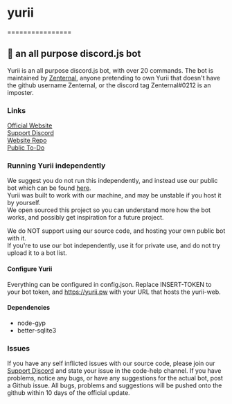 # yurii
================
## 🤖 an all purpose discord.js bot
Yurii is an all purpose discord.js bot, with over 20 commands. The bot is maintained by [Zenternal](https://github.com/Zenternal), anyone pretending to own Yurii that doesn't have the github username Zenternal, or the discord tag Zenternal#0212 is an imposter.

### Links
[Official Website](https://yurii.pw/)\
[Support Discord](https://discord.gg/)\
[Website Repo](https://github.com/Zenternal/yurii-web)\
[Public To-Do](https://todo.yurii.pw)

### Running Yurii independently
We suggest you do not run this independently, and instead use our public bot which can be found [here](https://yurii.pw/add).\
Yurii was built to work with our machine, and may be unstable if you host it by yourself.\
We open sourced this project so you can understand more how the bot works, and possibly get inspiration for a future project.

We do NOT support using our source code, and hosting your own public bot with it.\
If you're to use our bot independently, use it for private use, and do not try upload it to a bot list. 

#### Configure Yurii
Everything can be configured in config.json. Replace INSERT-TOKEN to your bot token, and https://yurii.pw with your URL that hosts the yurii-web.

#### Dependencies
 - node-gyp
 - better-sqlite3

### Issues
If you have any self inflicted issues with our source code, please join our [Support Discord](https://discord.gg/) and state your issue in the code-help channel.
If you have problems, notice any bugs, or have any suggestions for the actual bot, post a Github issue. All bugs, problems and suggestions will be pushed onto the github within 10 days of the official update.

